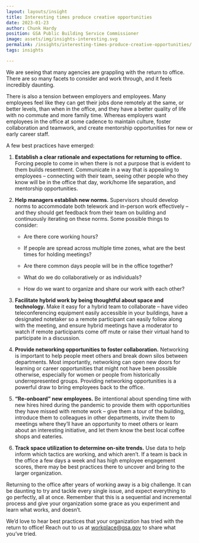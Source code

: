 ```yaml
---
layout: layouts/insight
title: Interesting times produce creative opportunities
date: 2023-01-23
author: Chunk Hardy
position: GSA Public Building Service Commissioner
image: assets/img/insights-interesting.svg
permalink: /insights/interesting-times-produce-creative-opportunities/
tags: insights

---
```

 

We are seeing that many agencies are grappling with the return to office. There are so many facets to consider and work through, and it feels incredibly daunting.

There is also a tension between employers and employees. Many employees feel like they can get their jobs done remotely at the same, or better levels, than when in the office, and they have a better quality of life with no commute and more family time. Whereas employers want employees in the office at some cadence to maintain culture, foster collaboration and teamwork, and create mentorship opportunities for new or early career staff.

A few best practices have emerged:

1. **Establish a clear rationale and expectations for returning to office.** Forcing people to come in when there is not a purpose that is evident to them builds resentment. Communicate in a way that is appealing to employees – connecting with their team, seeing other people who they know will be in the office that day, work/home life separation, and mentorship opportunities.

2. **Help managers establish new norms.** Supervisors should develop norms to accommodate both telework and in-person work effectively – and they should get feedback from their team on building and continuously iterating on these norms. Some possible things to consider:

    * Are there core working hours?

    * If people are spread across multiple time zones, what are the best times for holding meetings?

    * Are there common days people will be in the office together?

    * What do we do collaboratively or as individuals?

    * How do we want to organize and share our work with each other?

3. **Facilitate hybrid work by being thoughtful about space and technology.** Make it easy for a hybrid team to collaborate – have video teleconferencing equipment easily accessible in your buildings, have a designated notetaker so a remote participant can easily follow along with the meeting, and ensure hybrid meetings have a moderator to watch if remote participants come off mute or raise their virtual hand to participate in a discussion.

4. **Provide networking opportunities to foster collaboration.** Networking is important to help people meet others and break down silos between departments. Most importantly, networking can open new doors for learning or career opportunities that might not have been possible otherwise, especially for women or people from historically underrepresented groups. Providing networking opportunities is a powerful draw to bring employees back to the office.

5. **“Re-onboard” new employees.** Be intentional about spending time with new hires hired during the pandemic to provide them with opportunities they have missed with remote work – give them a tour of the building, introduce them to colleagues in other departments, invite them to meetings where they’ll have an opportunity to meet others or learn about an interesting initiative, and let them know the best local coffee shops and eateries.

6. **Track space utilization to determine on-site trends.** Use data to help inform which tactics are working, and which aren’t. If a team is back in the office a few days a week and has high employee engagement scores, there may be best practices there to uncover and bring to the larger organization.

Returning to the office after years of working away is a big challenge. It can be daunting to try and tackle every single issue, and expect everything to go perfectly, all at once. Remember that this is a sequential and incremental process and give your organization some grace as you experiment and learn what works, and doesn’t.

We’d love to hear best practices that your organization has tried with the return to office! Reach out to us at workplace@gsa.gov to share what you’ve tried.